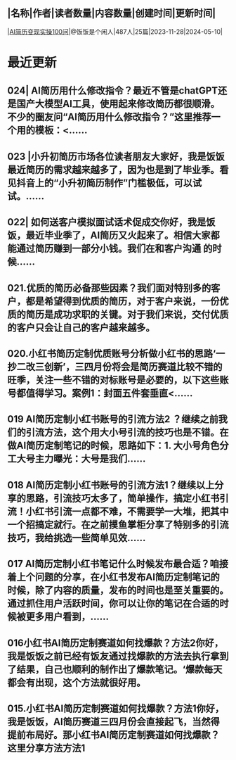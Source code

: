|名称|作者|读者数量|内容数量|创建时间|更新时间|
---
|[AI简历变现实操100问](https://xiaobot.net/p/F49091?refer=0b133df9-27dc-423b-8101-639049001c13)|@饭饭是个闲人|487人|25篇|2023-11-28|2024-05-10|

# 最近更新
## 024| AI简历用什么修改指令？最近不管是chatGPT还是国产大模型AI工具，使用起来修改简历都很顺滑。不少的圈友问“AI简历用什么修改指令？”这里推荐一个用的模板：<......
## 023 |小升初简历市场各位读者朋友大家好，我是饭饭最近简历的需求越来越多了，因为也是到了毕业季。看见抖音上的“小升初简历制作”门槛极低，可以试试。......
## 022| 如何送客户模拟面试话术促成交你好，我是饭饭，最近毕业季了，AI简历又火起来了。相信大家都能通过简历赚到一部分小钱。我们在和客户沟通 的时候......
## 021.优质的简历必备那些因素？我们面对特别多的客户，都是希望得到优质的简历，对于客户来说，一份优质的简历是成功求职的关键。对于我们来说，交付优质的客户只会让自己的客户越来越多。
## 020.小红书简历定制优质账号分析做小红书的思路‘一抄二改三创新’，三四月份将会是简历赛道比较不错的旺季，关注一些不错的对标账号是必要的，以下这些账号都值得学习。案例1：封面五件套垂直<......
## 019 AI简历定制小红书账号的引流方法2 ？继续之前我们的引流方法，这个用大小号引流的技巧也是不错。在做AI简历定制笔记的时候，思路如下：1. 大小号角色分工大号主力曝光：大号是我们......
## 018 AI简历定制小红书账号的引流方法1？继续以上分享的思路，引流技巧太多了，简单操作，搞定小红书引流！小红书引流一点都不难，不需要学一大堆，把其中一个招搞定就行。在之前摸鱼掌柜分享了特别多的引流技巧，我给挑选一些简单见效......
## 017 AI简历定制小红书笔记什么时候发布最合适？咱接着上个问题的分享，在小红书发布AI简历定制笔记的时候，除了内容的质量，发布的时间也是至关重要的。通过抓住用户活跃时间，你可以让你的笔记在合适的时候被更多用户看到，......
## 016小红书AI简历定制赛道如何找爆款？方法2你好，我是饭饭之前已经有饭友通过找爆款的方法去执行拿到了结果，自己也顺利的制作出了爆款笔记。‘爆款每天都会有出现，这个方法就很好用。
## 015.小红书AI简历定制赛道如何找爆款？方法1你好，我是饭饭，AI简历赛道三四月份会直接起飞，当然得提前布局好。那小红书AI简历定制赛道如何找爆款？这里分享方法方法1

